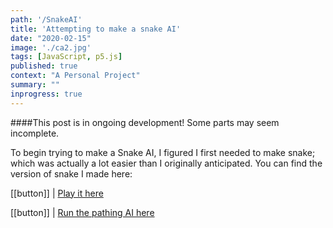 ```yaml
---
path: '/SnakeAI'
title: 'Attempting to make a snake AI'
date: "2020-02-15"
image: './ca2.jpg'
tags: [JavaScript, p5.js]
published: true
context: "A Personal Project"
summary: ""
inprogress: true
---
```


####This post is in ongoing development! Some parts may seem incomplete.

To begin trying to make a Snake AI, I figured I first needed to make snake; which was actually a lot easier than I originally anticipated. You can find the version of snake I made here: 

[[button]]
| [Play it here](/examples/snake/index.html)



[[button]]
| [Run the pathing AI here](/examples/snake-ai/index.html)

